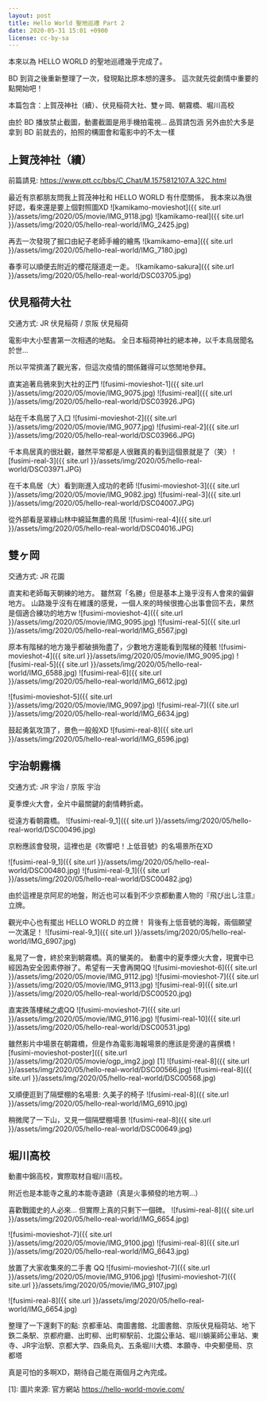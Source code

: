 ```yaml
---
layout: post
title: Hello World 聖地巡禮 Part 2
date: 2020-05-31 15:01 +0900
license: cc-by-sa
---
```


本來以為 HELLO WORLD 的聖地巡禮幾乎完成了。

BD 到貨之後重新整理了一次，發現點比原本想的還多。
這次就先從劇情中重要的點開始吧！

本篇包含：上賀茂神社（續）、伏見稲荷大社、雙ヶ岡、朝霧橋、堀川高校

<!-- more -->
由於 BD 播放禁止截圖，動畫截圖是用手機拍電視... 品質請包涵
另外由於大多是拿到 BD 前就去的，拍照的構圖會和電影中的不太一樣

## 上賀茂神社（續）
前篇請見: https://www.ptt.cc/bbs/C_Chat/M.1575812107.A.32C.html

最近有京都朋友問我上賀茂神社和 HELLO WORLD 有什麼關係，
我本來以為很好認，看來還是要上個對照圖XD
![kamikamo-movieshot]({{ site.url }}/assets/img/2020/05/movie/IMG_9118.jpg)
![kamikamo-real]({{ site.url }}/assets/img/2020/05/hello-real-world/IMG_2425.jpg)

再去一次發現了掘口由紀子老師手繪的繪馬
![kamikamo-ema]({{ site.url }}/assets/img/2020/05/hello-real-world/IMG_7180.jpg)

春季可以順便去附近的櫻花隧道走一走。
![kamikamo-sakura]({{ site.url }}/assets/img/2020/05/hello-real-world/DSC03705.jpg)


## 伏見稲荷大社
交通方式: JR 伏見稲荷 / 京阪 伏見稲荷

電影中大小堅書第一次相遇的地點。
全日本稲荷神社的總本神，以千本鳥居聞名於世...

所以平常擠滿了觀光客，但這次疫情的關係難得可以悠閒地參拜。

直実追著烏鴉來到大社的正門
![fusimi-movieshot-1]({{ site.url }}/assets/img/2020/05/movie/IMG_9075.jpg)
![fusimi-real]({{ site.url }}/assets/img/2020/05/hello-real-world/DSC03926.JPG)

站在千本鳥居了入口
![fusimi-movieshot-2]({{ site.url }}/assets/img/2020/05/movie/IMG_9077.jpg)
![fusimi-real-2]({{ site.url }}/assets/img/2020/05/hello-real-world/DSC03966.JPG)

千本鳥居真的很壯觀，雖然平常都是人很難真的看到這個景就是了（笑）
![fusimi-real-3]({{ site.url }}/assets/img/2020/05/hello-real-world/DSC03971.JPG)

在千本鳥居（大）看到剛進入成功的老師
![fusimi-movieshot-3]({{ site.url }}/assets/img/2020/05/movie/IMG_9082.jpg)
![fusimi-real-3]({{ site.url }}/assets/img/2020/05/hello-real-world/DSC04007.JPG)

從外部看是翠綠山林中綿延無盡的鳥居
![fusimi-real-4]({{ site.url }}/assets/img/2020/05/hello-real-world/DSC04016.JPG)

## 雙ヶ岡
交通方式: JR 花園

直実和老師每天朝練的地方。
雖然寫「名勝」但是基本上幾乎沒有人會來的偏僻地方。
山路幾乎沒有在維護的感覺，一個人來的時候很擔心出事會回不去，果然是個適合練功的地方w
![fusimi-movieshot-4]({{ site.url }}/assets/img/2020/05/movie/IMG_9095.jpg)
![fusimi-real-5]({{ site.url }}/assets/img/2020/05/hello-real-world/IMG_6567.jpg)

原本有階梯的地方幾乎都破損殆盡了，少數地方還能看到階梯的殘骸
![fusimi-movieshot-4]({{ site.url }}/assets/img/2020/05/movie/IMG_9095.jpg)
![fusimi-real-5]({{ site.url }}/assets/img/2020/05/hello-real-world/IMG_6588.jpg)
![fusimi-real-6]({{ site.url }}/assets/img/2020/05/hello-real-world/IMG_6612.jpg)

![fusimi-movieshot-5]({{ site.url }}/assets/img/2020/05/movie/IMG_9097.jpg)
![fusimi-real-7]({{ site.url }}/assets/img/2020/05/hello-real-world/IMG_6634.jpg)

鼓起勇氣攻頂了，景色一般般XD
![fusimi-real-8]({{ site.url }}/assets/img/2020/05/hello-real-world/IMG_6596.jpg)

## 宇治朝霧橋
交通方式: JR 宇治 / 京阪 宇治

夏季煙火大會，全片中最關鍵的劇情轉折處。

從遠方看朝霧橋。
![fusimi-real-9_1]({{ site.url }}/assets/img/2020/05/hello-real-world/DSC00496.jpg)

京粉應該會發現，這裡也是《吹響吧！上低音號》的名場景所在XD

![fusimi-real-9_1]({{ site.url }}/assets/img/2020/05/hello-real-world/DSC00480.jpg)
![fusimi-real-9_1]({{ site.url }}/assets/img/2020/05/hello-real-world/DSC00482.jpg)

由於這裡是京阿尼的地盤，附近也可以看到不少京都動畫人物的『飛び出し注意』立牌。


觀光中心也有擺出 HELLO WORLD 的立牌！
背後有上低音號的海報，兩個願望一次滿足！
![fusimi-real-9_1]({{ site.url }}/assets/img/2020/05/hello-real-world/IMG_6907.jpg)

亂晃了一會，終於來到朝霧橋。真的蠻美的。
動畫中的夏季煙火大會，現實中已經因為安全因素停辦了。希望有一天會再開QQ
![fusimi-movieshot-6]({{ site.url }}/assets/img/2020/05/movie/IMG_9112.jpg)
![fusimi-movieshot-7]({{ site.url }}/assets/img/2020/05/movie/IMG_9113.jpg)
![fusimi-real-9]({{ site.url }}/assets/img/2020/05/hello-real-world/DSC00520.jpg)

直実跌落樓梯之處QQ
![fusimi-movieshot-7]({{ site.url }}/assets/img/2020/05/movie/IMG_9116.jpg)
![fusimi-real-10]({{ site.url }}/assets/img/2020/05/hello-real-world/DSC00531.jpg)

雖然影片中場景在朝霧橋，但是作為電影海報場景的應該是旁邊的喜撰橋
![fusimi-movieshot-poster]({{ site.url }}/assets/img/2020/05/movie/ogp_img2.jpg)
\[1\]
![fusimi-real-8]({{ site.url }}/assets/img/2020/05/hello-real-world/DSC00566.jpg)
![fusimi-real-8]({{ site.url }}/assets/img/2020/05/hello-real-world/DSC00568.jpg)

又順便逛到了隔壁棚的名場景: 久美子的椅子
![fusimi-real-8]({{ site.url }}/assets/img/2020/05/hello-real-world/IMG_6910.jpg)

稍微爬了一下山，又見一個隔壁棚場景
![fusimi-real-8]({{ site.url }}/assets/img/2020/05/hello-real-world/DSC00649.jpg)

## 堀川高校
動畫中錦高校，實際取材自堀川高校。

附近也是本能寺之亂的本能寺遺跡（真是火事頻發的地方啊...）

喜歡戰國史的人必來... 但實際上真的只剩下一個碑。
![fusimi-real-8]({{ site.url }}/assets/img/2020/05/hello-real-world/IMG_6654.jpg)

![fusimi-movieshot-7]({{ site.url }}/assets/img/2020/05/movie/IMG_9100.jpg)
![fusimi-real-8]({{ site.url }}/assets/img/2020/05/hello-real-world/IMG_6643.jpg)

放置了大家收集來的二手書 QQ
![fusimi-movieshot-7]({{ site.url }}/assets/img/2020/05/movie/IMG_9106.jpg)
![fusimi-movieshot-7]({{ site.url }}/assets/img/2020/05/movie/IMG_9107.jpg)

![fusimi-real-8]({{ site.url }}/assets/img/2020/05/hello-real-world/IMG_6654.jpg)


整理了一下還剩下的點:
京都車站、南圖書館、北圖書館、京阪伏見稲荷站、地下鉄二条駅、京都府廳、出町柳、出町柳駅前、北園公車站、堀川蛸薬師公車站、東寺、JR宇治駅、京都大学、四条烏丸、五条堀川大橋、本願寺、中央郵便局、京都塔

真是可怕的多啊XD，期待自己能在兩個月之內完成。

\[1\]: 圖片來源: 官方網站 https://hello-world-movie.com/
